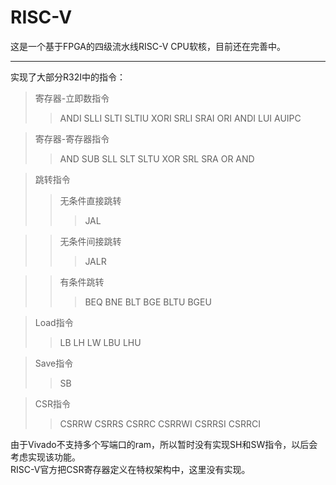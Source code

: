 # RISC-V

这是一个基于FPGA的四级流水线RISC-V CPU软核，目前还在完善中。
___

实现了大部分R32I中的指令：<br>
>寄存器-立即数指令<br>
>>ANDI
>>SLLI
>>SLTI
>>SLTIU
>>XORI
>>SRLI
>>SRAI
>>ORI
>>ANDI
>>LUI
>>AUIPC

>寄存器-寄存器指令<br>
>>AND
>>SUB
>>SLL
>>SLT
>>SLTU
>>XOR
>>SRL
>>SRA
>>OR
>>AND

>跳转指令<br>
>>无条件直接跳转<br>
>>>JAL

>>无条件间接跳转<br>
>>>JALR

>>有条件跳转<br>
>>>BEQ
>>>BNE
>>>BLT
>>>BGE
>>>BLTU
>>>BGEU

>Load指令<br>
>>LB
>>LH
>>LW
>>LBU
>>LHU

>Save指令<br>
>>SB

>CSR指令<br>
>>CSRRW
>>CSRRS
>>CSRRC
>>CSRRWI
>>CSRRSI
>>CSRRCI

由于Vivado不支持多个写端口的ram，所以暂时没有实现SH和SW指令，以后会考虑实现该功能。<br>
RISC-V官方把CSR寄存器定义在特权架构中，这里没有实现。
